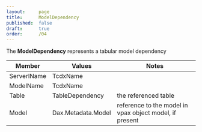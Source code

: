 ```yaml
---
layout:     page
title:      ModelDependency
published:  false
draft:      true
order:      /04
---
```


The **ModelDependency** represents a tabular model dependency

| Member | Values |  Notes |
| -- | -- | -- |
| ServerlName | TcdxName | |
| ModelName | TcdxName | |
| Table | TableDependency | the referenced table |
| Model | Dax.Metadata.Model | reference to the model in vpax object model, if present |
